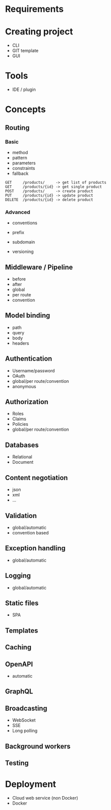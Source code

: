 # Requirements

# Creating project
- CLI
- GIT template
- GUI

# Tools
- IDE / plugin

# Concepts

## Routing

### Basic
- method
- pattern
- parameters
- constraints
- fallback

```
GET     /products/     -> get list of products
GET     /products/{id} -> get single product
POST    /products/     -> create product
PUT     /products/{id} -> update product
DELETE  /products/{id} -> delete product
```

### Advanced
- conventions
- prefix
- subdomain

- versioning

## Middleware / Pipeline
- before
- after
- global
- per route
- convention



## Model binding
- path
- query
- body
- headers

## Authentication
- Username/password
- OAuth
- global/per route/convention
- anonymous

## Authorization
- Roles
- Claims
- Policies
- global/per route/convention

## Databases
- Relational
- Document

## Content negotiation
- json
- xml
- ...

## Validation
- global/automatic
- convention based

## Exception handling
- global/automatic

## Logging
- global/automatic

## Static files
- SPA

## Templates

## Caching

## OpenAPI
- automatic

## GraphQL

## Broadcasting
- WebSocket
- SSE
- Long polling

## Background workers

## Testing

# Deployment
- Cloud web service (non Docker)
- Docker